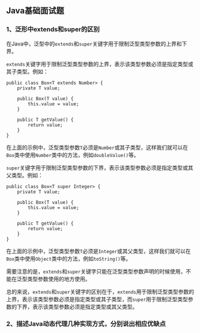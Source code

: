 ## Java基础面试题

### 1、泛形中extends和super的区别

在Java中，泛型中的`extends`和`super`关键字用于限制泛型类型参数的上界和下界。

`extends`关键字用于限制泛型类型参数的上界，表示该类型参数必须是指定类型或其子类型。例如：

```
public class Box<T extends Number> {
    private T value;
    
    public Box(T value) {
        this.value = value;
    }
    
    public T getValue() {
        return value;
    }
}
```

在上面的示例中，泛型类型参数`T`必须是`Number`或其子类型，这样我们就可以在`Box`类中使用`Number`类中的方法，例如`doubleValue()`等。

`super`关键字用于限制泛型类型参数的下界，表示该类型参数必须是指定类型或其父类型。例如：

```
public class Box<T super Integer> {
    private T value;
    
    public Box(T value) {
        this.value = value;
    }
    
    public T getValue() {
        return value;
    }
}
```

在上面的示例中，泛型类型参数`T`必须是`Integer`或其父类型，这样我们就可以在`Box`类中使用`Object`类中的方法，例如`toString()`等。

需要注意的是，`extends`和`super`关键字只能在泛型类型参数声明的时候使用，不能在泛型类型参数使用的地方使用。

总的来说，`extends`和`super`关键字的区别在于，`extends`用于限制泛型类型参数的上界，表示该类型参数必须是指定类型或其子类型，而`super`用于限制泛型类型参数的下界，表示该类型参数必须是指定类型或其父类型。

### 2、描述Java动态代理几种实现方式，分别说出相应优缺点

